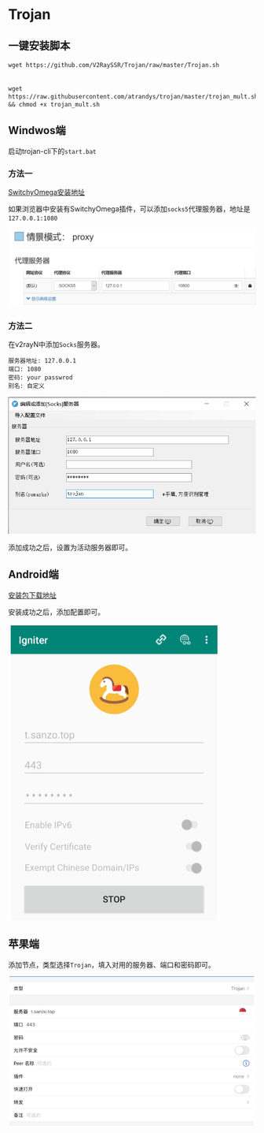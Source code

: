 # Trojan

## 一键安装脚本

```shell
wget https://github.com/V2RaySSR/Trojan/raw/master/Trojan.sh


wget https://raw.githubusercontent.com/atrandys/trojan/master/trojan_mult.sh && chmod +x trojan_mult.sh
```

## Windwos端
启动trojan-cli下的`start.bat`

### 方法一

[SwitchyOmega安装地址](https://chrome.google.com/webstore/detail/proxy-switchyomega/padekgcemlokbadohgkifijomclgjgif)

如果浏览器中安装有SwitchyOmega插件，可以添加`socks5`代理服务器，地址是`127.0.0.1:1080`

![](img/SwitchyOmega_proxy.png)

### 方法二

在v2rayN中添加`Socks`服务器。

```shell
服务器地址: 127.0.0.1
端口: 1080
密码: your passwrod
别名: 自定义
```

![](img/v2ray_socks.png)

添加成功之后，设置为活动服务器即可。


## Android端

[安装包下载地址](https://github.com/trojan-gfw/igniter/releases)

安装成功之后，添加配置即可。

![](img/Igniter.png)

## 苹果端

添加节点，类型选择`Trojan`，填入对用的服务器、端口和密码即可。

![](img/trojan_ipad.png)
